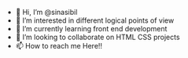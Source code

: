 - 👋 Hi, I’m @sinasibil
- 👀 I’m interested in different logical points of view
- 🌱 I’m currently learning front end development
- 💞️ I’m looking to collaborate on HTML CSS projects
- 📫 How to reach me Here!!


